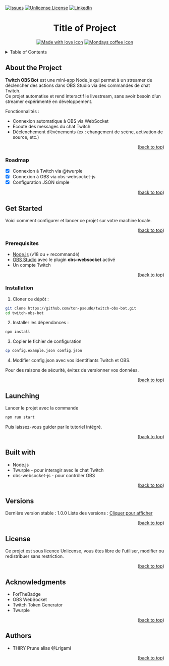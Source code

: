 <a id="readme-top"></a>
[![Issues][issues-shield]][issues-url]
[![Unlicense License][license-shield]][license-url]
[![LinkedIn][linkedin-shield]][linkedin-url]

<h1 align="center">Title of Project</h1>

<p align="center">
  <a href="http://forthebage.com"><img src="http://forthebadge.com/images/badges/built-with-love.svg" alt="Made with love icon"/></a>
  <a href="http://forthebage.com"><img src="https://forthebadge.com/images/badges/mondays-coffee-1.svg" alt="Mondays coffee icon"/></a>
</p>

<details>
  <summary>Table of Contents</summary>
  <ol>
    <li><a href="#about-the-project">About The Project</a>
      <ul>
        <li><a href="#roadmap">Roadmap</a></li>
      </ul>
    </li>
    <li><a href="#get-started">Get Started</a>
      <ul>
        <li><a href="#prerequisites">Prerequisites</a></li>
        <li><a href="#installation">Installation</a></li>
      </ul>
    </li>
    <li><a href="#launching">Launching</a></li>
    <li><a href="#built-with">Built With</a></li>
    <li><a href="#contributing">Contributing</a></li>
    <li><a href="#versions">Versions</a></li>
    <li><a href="#license">License</a></li>
    <li><a href="#acknowledgments">Acknowledgments</a></li>
    <li><a href="#authors">Authors</a></li>
  </ol>
</details>

## About the Project

**Twitch OBS Bot** est une mini-app Node.js qui permet à un streamer de déclencher des actions dans OBS Studio via des commandes de chat Twitch.  
Ce projet automatise et rend interactif le livestream, sans avoir besoin d’un streamer expérimenté en développement.

Fonctionnalités :
- Connexion automatique à OBS via WebSocket
- Écoute des messages du chat Twitch
- Déclenchement d’événements (ex : changement de scène, activation de source, etc.)

<p align="right">(<a href="#readme-top">back to top</a>)</p>

### Roadmap

- [x] Connexion à Twitch via @twurple
- [x] Connexion à OBS via obs-websocket-js
- [x] Configuration JSON simple

<p align="right">(<a href="#readme-top">back to top</a>)</p>

## Get Started

Voici comment configurer et lancer ce projet sur votre machine locale.

<p align="right">(<a href="#readme-top">back to top</a>)</p>

### Prerequisites

- [Node.js](https://nodejs.org/) (v18 ou + recommandé)
- [OBS Studio](https://obsproject.com/) avec le plugin **obs-websocket** activé
- Un compte Twitch

<p align="right">(<a href="#readme-top">back to top</a>)</p>

### Installation

1. Cloner ce dépôt :

```bash
git clone https://github.com/ton-pseudo/twitch-obs-bot.git
cd twitch-obs-bot
```

2. Installer les dépendances :

```bash 
npm install
```

3. Copier le fichier de configuration 

```bash
cp config.example.json config.json
```

4. Modifier config.json avec vos identifiants Twitch et OBS. 

Pour des raisons de sécurité, évitez de versionner vos données.

<p align="right">(<a href="#readme-top">back to top</a>)</p>

## Launching

Lancer le projet avec la commande

```bash
npm run start
```

Puis laissez-vous guider par le tutoriel intégré.

<p align="right">(<a href="#readme-top">back to top</a>)</p>

## Built with

- Node.js
- Twurple - pour interagir avec le chat Twitch
- obs-websocket-js - pour contrôler OBS

<p align="right">(<a href="#readme-top">back to top</a>)</p>

## Versions

Dernière version stable : 1.0.0
Liste des versions : [Cliquer pour afficher](https://github.com/LrigamiProjects/TTwitch_OBS_Bot/tags)

<p align="right">(<a href="#readme-top">back to top</a>)</p>

## License

Ce projet est sous licence Unlicense, vous êtes libre de l'utiliser, modifier ou redistribuer sans restriction.

<p align="right">(<a href="#readme-top">back to top</a>)</p>

## Acknowledgments

- ForTheBadge
- OBS WebSocket
- Twitch Token Generator
- Twurple

<p align="right">(<a href="#readme-top">back to top</a>)</p>

## Authors

- THIRY Prune alias @Lrigami

<p align="right">(<a href="#readme-top">back to top</a>)</p>

<!-- MARKDOWN LINKS & IMAGES -->
[contributors-shield]: https://img.shields.io/github/contributors/othneildrew/Best-README-Template.svg?style=for-the-badge
[contributors-url]: https://github.com/othneildrew/Best-README-Template/graphs/contributors
[forks-shield]: https://img.shields.io/github/forks/othneildrew/Best-README-Template.svg?style=for-the-badge
[forks-url]: https://github.com/othneildrew/Best-README-Template/network/members
[stars-shield]: https://img.shields.io/github/stars/othneildrew/Best-README-Template.svg?style=for-the-badge
[stars-url]: https://github.com/othneildrew/Best-README-Template/stargazers
[issues-shield]: https://img.shields.io/github/issues/othneildrew/Best-README-Template.svg?style=for-the-badge
[issues-url]: https://github.com/othneildrew/Best-README-Template/issues
[license-shield]: https://img.shields.io/github/license/othneildrew/Best-README-Template.svg?style=for-the-badge
[license-url]: https://github.com/othneildrew/Best-README-Template/blob/master/LICENSE.txt
[linkedin-shield]: https://img.shields.io/badge/-LinkedIn-black.svg?style=for-the-badge&logo=linkedin&colorB=555
[linkedin-url]: https://linkedin.com/in/prune-thiry-6886a6136/
[Next.js]: https://img.shields.io/badge/next.js-000000?style=for-the-badge&logo=nextdotjs&logoColor=white
[Next-url]: https://nextjs.org/
[React.js]: https://img.shields.io/badge/React-20232A?style=for-the-badge&logo=react&logoColor=61DAFB
[React-url]: https://reactjs.org/
[Vue.js]: https://img.shields.io/badge/Vue.js-35495E?style=for-the-badge&logo=vuedotjs&logoColor=4FC08D
[Vue-url]: https://vuejs.org/
[Angular.io]: https://img.shields.io/badge/Angular-DD0031?style=for-the-badge&logo=angular&logoColor=white
[Angular-url]: https://angular.io/
[Svelte.dev]: https://img.shields.io/badge/Svelte-4A4A55?style=for-the-badge&logo=svelte&logoColor=FF3E00
[Svelte-url]: https://svelte.dev/
[Laravel.com]: https://img.shields.io/badge/Laravel-FF2D20?style=for-the-badge&logo=laravel&logoColor=white
[Laravel-url]: https://laravel.com
[Bootstrap.com]: https://img.shields.io/badge/Bootstrap-563D7C?style=for-the-badge&logo=bootstrap&logoColor=white
[Bootstrap-url]: https://getbootstrap.com
[JQuery.com]: https://img.shields.io/badge/jQuery-0769AD?style=for-the-badge&logo=jquery&logoColor=white
[JQuery-url]: https://jquery.com 
